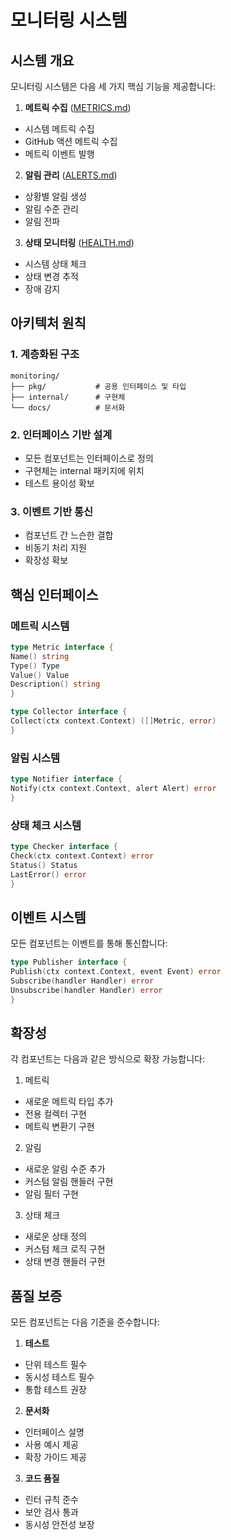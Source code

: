 # 모니터링 시스템

## 시스템 개요

모니터링 시스템은 다음 세 가지 핵심 기능을 제공합니다:

1. **메트릭 수집** ([METRICS.md](METRICS.md))
- 시스템 메트릭 수집
- GitHub 액션 메트릭 수집
- 메트릭 이벤트 발행

2. **알림 관리** ([ALERTS.md](ALERTS.md))
- 상황별 알림 생성
- 알림 수준 관리
- 알림 전파

3. **상태 모니터링** ([HEALTH.md](HEALTH.md))
- 시스템 상태 체크
- 상태 변경 추적
- 장애 감지

## 아키텍처 원칙

### 1. 계층화된 구조

```
monitoring/
├── pkg/           # 공용 인터페이스 및 타입
├── internal/      # 구현체
└── docs/          # 문서화
```

### 2. 인터페이스 기반 설계

- 모든 컴포넌트는 인터페이스로 정의
- 구현체는 internal 패키지에 위치
- 테스트 용이성 확보

### 3. 이벤트 기반 통신

- 컴포넌트 간 느슨한 결합
- 비동기 처리 지원
- 확장성 확보

## 핵심 인터페이스

### 메트릭 시스템

```go
type Metric interface {
Name() string
Type() Type
Value() Value
Description() string
}

type Collector interface {
Collect(ctx context.Context) ([]Metric, error)
}
```

### 알림 시스템

```go
type Notifier interface {
Notify(ctx context.Context, alert Alert) error
}
```

### 상태 체크 시스템

```go
type Checker interface {
Check(ctx context.Context) error
Status() Status
LastError() error
}
```

## 이벤트 시스템

모든 컴포넌트는 이벤트를 통해 통신합니다:

```go
type Publisher interface {
Publish(ctx context.Context, event Event) error
Subscribe(handler Handler) error
Unsubscribe(handler Handler) error
}
```

## 확장성

각 컴포넌트는 다음과 같은 방식으로 확장 가능합니다:

1. 메트릭
- 새로운 메트릭 타입 추가
- 전용 컬렉터 구현
- 메트릭 변환기 구현

2. 알림
- 새로운 알림 수준 추가
- 커스텀 알림 핸들러 구현
- 알림 필터 구현

3. 상태 체크
- 새로운 상태 정의
- 커스텀 체크 로직 구현
- 상태 변경 핸들러 구현

## 품질 보증

모든 컴포넌트는 다음 기준을 준수합니다:

1. **테스트**
- 단위 테스트 필수
- 동시성 테스트 필수
- 통합 테스트 권장

2. **문서화**
- 인터페이스 설명
- 사용 예시 제공
- 확장 가이드 제공

3. **코드 품질**
- 린터 규칙 준수
- 보안 검사 통과
- 동시성 안전성 보장